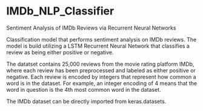 # IMDb_NLP_Classifier
Sentiment Analysis of IMDb Reviews via Recurrent Neural Networks

Classification model that performs sentiment analysis on IMDb reviews. The model is build utilizing a LSTM Recurrent Neural Network that classifies a review as being either positive or negative. 

The datatset contains 25,000 reviews from the movie rating platform IMDb, where each review has been preprocessed and labeled as either positive or negative. Each review is encoded by integers that represent how common a word is in the dataset. For example, an integer encoding of 4 means that the word in question is the 4th most common word in the dataset.

The IMDb dataset can be directly imported from keras.datasets. 
